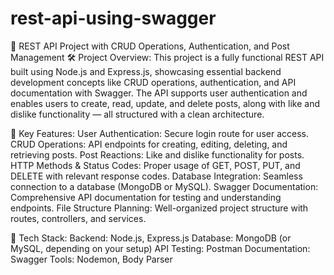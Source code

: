 # rest-api-using-swagger
📘 REST API Project with CRUD Operations, Authentication, and Post Management
🛠 Project Overview:
This project is a fully functional REST API built using Node.js and Express.js, showcasing essential backend development concepts like CRUD operations, authentication, and API documentation with Swagger.
The API supports user authentication and enables users to create, read, update, and delete posts, along with like and dislike functionality — all structured with a clean architecture.

🔧 Key Features:
User Authentication: Secure login route for user access.
CRUD Operations: API endpoints for creating, editing, deleting, and retrieving posts.
Post Reactions: Like and dislike functionality for posts.
HTTP Methods & Status Codes: Proper usage of GET, POST, PUT, and DELETE with relevant response codes.
Database Integration: Seamless connection to a database (MongoDB or MySQL).
Swagger Documentation: Comprehensive API documentation for testing and understanding endpoints.
File Structure Planning: Well-organized project structure with routes, controllers, and services.

📂 Tech Stack:
Backend: Node.js, Express.js
Database: MongoDB (or MySQL, depending on your setup)
API Testing: Postman
Documentation: Swagger
Tools: Nodemon, Body Parser
